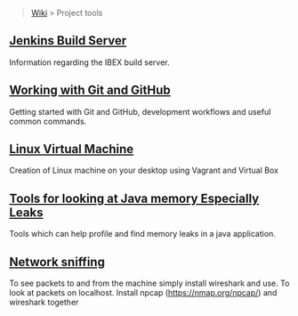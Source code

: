 > [Wiki](Home) > Project tools

## [Jenkins Build Server](Jenkins-Build-Server)

Information regarding the IBEX build server.

## [Working with Git and GitHub](Working-with-git-and-github)

Getting started with Git and GitHub, development workflows and useful common commands.

## [Linux Virtual Machine](building-on-linux)

Creation of Linux machine on your desktop using Vagrant and Virtual Box

## [Tools for looking at Java memory Especially Leaks](java-memory-leak-tools)

Tools which can help profile and find memory leaks in a java application.

## [Network sniffing](Network-sniffing)

To see packets to and from the machine simply install wireshark and use. To look at packets on localhost. Install npcap (https://nmap.org/npcap/) and wireshark together